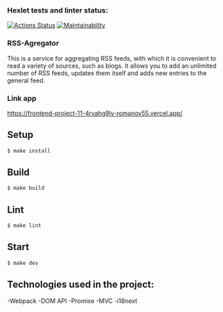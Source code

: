 ### Hexlet tests and linter status:
[![Actions Status](https://github.com/Romanov55/frontend-project-11/workflows/hexlet-check/badge.svg)](https://github.com/Romanov55/frontend-project-11/actions)
[![Maintainability](https://api.codeclimate.com/v1/badges/7c1bacf0273f7c062a8e/maintainability)](https://codeclimate.com/github/Romanov55/frontend-project-11/maintainability)

### RSS-Agregator
This is a service for aggregating RSS feeds, with which it is convenient to read a variety of sources, such as blogs. It allows you to add an unlimited number of RSS feeds, updates them itself and adds new entries to the general feed.

### Link app
https://frontend-project-11-4rvahg9lv-romanov55.vercel.app/

## Setup
```sh
$ make install
```

## Build
```sh
$ make build
```

## Lint
```sh
$ make lint
```

## Start
```sh
$ make dev
```
## Technologies used in the project:
-Webpack
-DOM API
-Promise
-MVC
-i18next